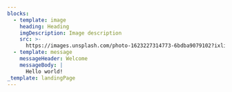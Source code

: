 ```yaml
---
blocks:
  - template: image
    heading: Heading
    imgDescription: Image description
    src: >-
      https://images.unsplash.com/photo-1623227314773-6bdba9079102?ixlib=rb-1.2.1&q=80&fm=jpg&crop=entropy&cs=tinysrgb&w=1080&fit=max&.jpg
  - template: message
    messageHeader: Welcome
    messageBody: |
      Hello world!
_template: landingPage
---
```


